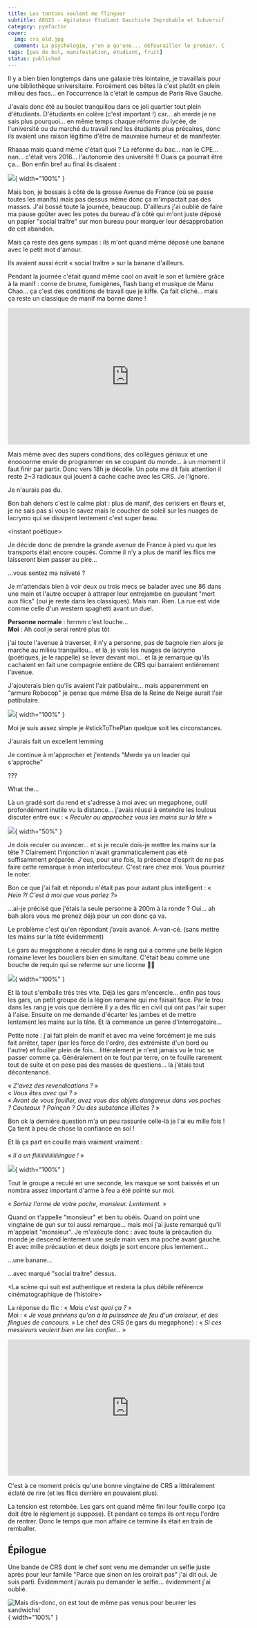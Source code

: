 ```yaml
---
title: Les tontons veulent me flinguer
subtitle: AEGIS - Agitateur Étudiant Gauchiste Improbable et Subversif
category: pymfactor
cover:
  img: crs_old.jpg
  comment: La psychologie, y'en a qu'une... défourailler le premier. C'est un peu sommaire, mais ça peut être efficace
tags: [pas de bol, manifestation, étudiant, fruit]
status: published
---
```


Il y a bien bien longtemps dans une galaxie très lointaine, je travaillais pour une bibliothèque universitaire. Forcément ces bêtes là c'est plutôt en plein milieu des facs... en l’occurrence là c'était le campus de Paris Rive Gauche.

J'avais donc été au boulot tranquillou dans ce joli quartier tout plein d'étudiants. D'étudiants en colère (c'est important !) car... ah merde je ne sais plus pourquoi... en même temps chaque réforme du lycée, de l'université ou du marché du travail rend les étudiants plus précaires, donc ils avaient une raison légitime d'être de mauvaise humeur et de manifester.

Rhaaaa mais quand même c'était quoi ? La réforme du bac... nan le CPE... nan... c'était vers 2016... l'autonomie des université !! Ouais ça pourrait être ça... Bon enfin bref au final ils disaient :

![](https://c.tenor.com/fxBEWoN_oIIAAAAC/kaamelott-on-en-a-gros.gif){ width="100%" }

Mais bon, je bossais à côté de la grosse Avenue de France (où se passe toutes les manifs) mais pas dessus même donc ça m'impactait pas des masses. J'ai bossé toute la journée, beaucoup. D'ailleurs j'ai oublié de faire ma pause goûter avec les potes du bureau d'à côté qui m'ont juste déposé un papier "social traître" sur mon bureau pour marquer leur désapprobation de cet abandon.

Mais ça reste des gens sympas : ils m'ont quand même déposé une banane avec le petit mot d'amour.

Ils avaient aussi écrit « social traître » sur la banane d'ailleurs.

Pendant la journée c'était quand même cool on avait le son et lumière grâce à la manif : corne de brume, fumigènes, flash bang et musique de Manu Chao... ça c'est des conditions de travail que je kiffe. Ça fait cliché... mais ça reste un classique de manif ma bonne dame !

<iframe width="560" height="315" src="https://www.youtube.com/embed/7AzimrAgWbA" title="YouTube video player" frameborder="0" allow="accelerometer; autoplay; clipboard-write; encrypted-media; gyroscope; picture-in-picture" allowfullscreen></iframe>

Mais même avec des supers conditions, des collègues géniaux et une énoooorme envie de programmer en se coupant du monde... à un moment il faut finir par partir. Donc vers 18h je décolle. Un pote me dit fais attention il reste 2~3 radicaux qui jouent à cache cache avec les CRS. Je l'ignore.

Je n'aurais pas du.

Bon bah dehors c'est le calme plat : plus de manif, des cerisiers en fleurs et, je ne sais pas si vous le savez mais le coucher de soleil sur les nuages de lacrymo qui se dissipent lentement c'est super beau.

\<instant poétique\>

Je décide donc de prendre la grande avenue de France à pied vu que les transports était encore coupés. Comme il n'y a plus de manif les flics me laisseront bien passer au pire...

...vous sentez ma naïveté ?

Je m'attendais bien à voir deux ou trois mecs se balader avec une 86 dans une main et l'autre occuper à attraper leur entrejambe en gueulant "mort aux flics" (oui je reste dans les classiques). Mais nan. Rien. La rue est vide comme celle d'un western spaghetti avant un duel.

**Personne normale** : hmmm c'est louche... </br>
**Moi** : Ah cool je serai rentré plus tôt

j'ai toute l'avenue à traverser, il n'y a personne, pas de bagnole rien alors je marche au milieu tranquillou... et là, je vois les nuages de lacrymo (poétiques, je le rappelle) se lever devant moi... et là je remarque qu'ils cachaient en fait une compagnie entière de CRS qui barraient entièrement l'avenue.

J'ajouterais bien qu'ils avaient l'air patibulaire... mais apparemment en "armure Robocop" je pense que même Elsa de la Reine de Neige aurait l'air patibulaire.

![](https://c.tenor.com/XthPyuhvGD0AAAAC/everything-proceeding.gif){ width="100%" }

Moi je suis assez simple je #stickToThePlan quelque soit les circonstances.

J'aurais fait un excellent lemming

Je continue à m'approcher et j'entends "Merde ya un leader qui s'approche"

???

What the...

Là un gradé sort du rend et s'adresse à moi avec un megaphone, outil profondément inutile vu la distance... j'avais réussi à entendre les loulous discuter entre eux : « _Reculer ou approchez vous les mains sur la tête_ »

![](https://c.tenor.com/Hht3QmnXPrIAAAAC/the-dude-white-russian.gif){ width="50%" }

Je dois reculer ou avancer... et si je recule dois-je mettre les mains sur la tête ? Clairement l'injonction n'avait grammaticalement pas été suffisamment préparée. J'eus, pour une fois, la présence d'esprit de ne pas faire cette remarque à mon interlocuteur. C'est rare chez moi. Vous pourriez le noter.

Bon ce que j'ai fait et répondu n'était pas pour autant plus intelligent : « _Hein ?! C'est à moi que vous parlez ?_»

...ai-je précisé que j'étais la seule personne à 200m à la ronde ? Oui... ah bah alors vous me prenez déjà pour un con donc ça va.

Le problème c'est qu'en répondant j'avais avancé. A-van-cé. (sans mettre les mains sur la tête évidemment)

Le gars au megaphone a reculer dans le rang qui a comme une belle légion romaine lever les boucliers bien en simultané. C'était beau comme une bouche de requin qui se referme sur une licorne 🦄🦈

![](https://c.tenor.com/_e-NywoQtIoAAAAC/rome-roman-legion.gif){ width="100%" }

Et là tout s'emballe très très vite. Déjà les gars m'encercle... enfin pas tous les gars, un petit groupe de la légion romaine qui me faisait face. Par le trou dans les rang je vois que derrière il y a des flic en civil qui ont pas l'air super à l'aise. Ensuite on me demande d'écarter les jambes et de mettre lentement les mains sur la tête. Et là commence un genre d'interrogatoire...

Petite note : j'ai fait plein de manif et avec ma veine forcément je me suis fait arrêter, taper (par les force de l'ordre, des extrémiste d'un bord ou l'autre) et fouiller plein de fois... littéralement je n'est jamais vu le truc se passer comme ça. Généralement on te fout par terre, on te fouille rarement tout de suite et on pose pas des masses de questions... là j'étais tout décontenancé.

« _Z'avez des revendications ?_ » </br>
« _Vous êtes avec qui ?_ » </br>
« _Avant de vous fouiller, avez vous des objets dangereux dans vos poches ? Couteaux ? Poinçon ? Ou des substance illicites ?_ »

Bon ok la dernière question m'a un peu rassurée celle-là je l'ai eu mille fois ! Ça tient à peu de chose la confiance en soi !

Et là ça part en couille mais vraiment vraiment :

« _Il a un fliiiiiiiiiiiiiiiiingue !_ »

![](https://c.tenor.com/G8QswMXDtV8AAAAC/zero-to-one-hundred-that-escalated-quickly.gif){ width="100%" }

Tout le groupe a reculé en une seconde, les masque se sont baissés et un nombra assez important d'arme à feu a été pointé sur moi.

« _Sortez l'arme de votre poche, monsieur. Lentement._ »

Quand on t'appelle "monsieur" et ben tu obéis. Quand on point une vingtaine de gun sur toi aussi remarque... mais moi j'ai juste remarqué qu'il m'appelait "monsieur". Je m'exécute donc : avec toute la précaution du monde je descend lentement une seule main vers ma poche avant gauche. Et avec mille précaution et deux doigts je sort encore plus lentement...

...une banane...

...avec marqué "social traitre" dessus.

\<La scène qui suit est authentique et restera la plus débile référence cinématographique de l'histoire\>

La réponse du flic : « _Mais c'est quoi ça ?_ »</br>
Moi : « _Je vous préviens qu'on a la puissance de feu d'un croiseur, et des flingues de concours._ »
Le chef des CRS (le gars du megaphone) : « _Si ces messieurs veulent bien me les confier..._ »

<iframe width="560" height="315" src="https://www.youtube.com/embed/1ZiUij9Th-c" title="YouTube video player" frameborder="0" allow="accelerometer; autoplay; clipboard-write; encrypted-media; gyroscope; picture-in-picture" allowfullscreen></iframe>

C'est à ce moment précis qu'une bonne vingtaine de CRS a littéralement éclaté de rire (et les flics derrière en pouvaient plus).

La tension est retombée. Les gars ont quand même fini leur fouille corpo (ça doit être le réglement je suppose). Et pendant ce temps ils ont reçu l'ordre de rentrer. Donc le temps que mon affaire ce termine ils était en train de remballer.

## Épilogue

Une bande de CRS dont le chef sont venu me demander un selfie juste après pour leur famille "Parce que sinon on les croirait pas" j'ai dit oui. Je suis parti. Évidemment j'aurais pu demander le selfie... évidemment j'ai oublié.

![Mais dis-donc, on est tout de même pas venus pour beurrer les sandwichs!](tontons.jpg){ width="100%" }
